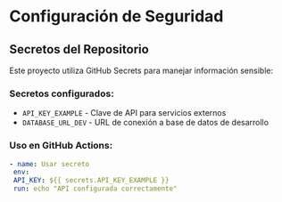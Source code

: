 # Configuración de Seguridad
## Secretos del Repositorio
Este proyecto utiliza GitHub Secrets para manejar información sensible:
### Secretos configurados:
- `API_KEY_EXAMPLE` - Clave de API para servicios externos
- `DATABASE_URL_DEV` - URL de conexión a base de datos de desarrollo
### Uso en GitHub Actions:
```yaml
- name: Usar secreto
 env:
 API_KEY: ${{ secrets.API_KEY_EXAMPLE }}
 run: echo "API configurada correctamente"
